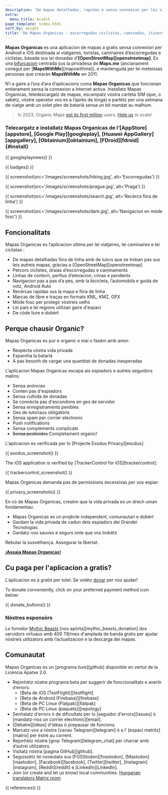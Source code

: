 ```yaml
---
description: 'De mapas detalhadas, rapidas e sensa connexion per lei viatgaires, lei toristas, leis automobilistas, leis caminaires e lei ciclistas creadas per lei fondators de l’aplicacion MapsWithMe (Maps.Me).'
extra:
  menu_title: Acuèlh
page_template: index.html
sort_by: weight
title: 'De Mapas Organicas : escorregudas ciclistas, caminadas, itineraris e percors guidats fòra de linha'
---
```


**Mapas Organicas** es una aplicacion de mapas a gratis sensa connexion per Android e iOS destinada ai viatgaires, toristas, caminaires d’escorregudas e ciclistas, basada sus lei donadas d’**[OpenStreetMap][openstreetmap]**. Es una [bifurcacion][fork] centrada sus la privadesa de **Maps.me** (ancianament conegut per [**MapsWithMe**][mapswithme]), e mantenguda per lei meteissas personas que crearàn **MapsWithMe** en 2011.

N’i a gaire a l’ora d’ara d’aplicacions coma **Mapas Organicas** que foncionan entierament sensa la connexion a Internet activa. Installatz Mapas Organicas, teledescargatz de mapas, escampatz vòstra carteta SIM (que, o sabètz, vòstre operator vos es a l’après de lònga) e partètz per una setmana de viatge amb un solet plen de batariá sensa un bit mandat au malhum.

> In 2023, Organic Maps [got its first million](@/news/2023-12-23/281/index.md) users. [Help us](@/donate/index.md) to scale!

### Telecargatz e installatz Mapas Organicas de l’[AppStore][appstore], [Google Play][googleplay], [Huawei AppGallery][appgallery], [Obtainium][obtainium], [FDroid][fdroid] {#install}

{{ googleplaynews() }}

{{ badges() }}

{{ screenshot(src='/images/screenshots/hiking.jpg', alt='Escorregudas') }}

{{ screenshot(src='/images/screenshots/prague.jpg', alt='Praga') }}

{{ screenshot(src='/images/screenshots/search.jpg', alt='Recèrca fòra de
linha') }}

{{ screenshot(src='/images/screenshots/dark.jpg', alt='Navigacion en mòde
fosc') }}

## Foncionalitats

Mapas Organicas es l’aplicacion ultima per lei viatjaires, lei caminaires e
lei ciclistas :

- De mapas detalhadas fòra de linha amb de luòcs que se tròban pas sus leis
  autreis mapas, gràcias a [OpenStreetMap][openstreetmap]
- Percors ciclistes, draias d’escorregudas e caminaments
- Linhas de contorn, perfius d’elevacion, cimas e pendents
- Navigacion pas a pas d’a pès, amb la bicicleta, l’automobila e guida de
  votz, Android Auto
- Recèrcas rapidas sus la mapa e fòra de linha
- Marcas de libre e traças en formats KML, KMZ, GPX
- Mòde fosc per protegir vòstreis uelhs
- Lei país e lei regions utilizan gaire d'espaci
- De còde liure e dobèrt

## Perque chausir Organic?

Mapas Organicas es pur e organic e mai o fasèm amb amor:

- Respècta vòstra vida privada
- Esparnha la batariá
- A pas besonh de cargar una quantitat de donadas inesperadas

L'aplicacion Mapas Organicas escapa ais espiadors e autreis seguidors
malins:

- Sensa anóncias
- Conten pas d'espiadors
- Sensa culhida de donadas
- Se connècta pas d'escondons en ges de servidor
- Sensa enregistraments penibles
- Ges de tutoriaus obligatòris
- Sensa spam per corrier electronic
- Push notifications
- Sensa complements complicats
- ~~Sensa pesticides~~ Completament organic!

L'aplicacion es verificada per lo [Projecte Exodus Privacy][exodus]:

{{ exodus_screenshot() }}

The iOS application is verified by [TrackerControl for iOS][trackercontrol]:

{{ trackercontrol_screenshot() }}

Mapas Organicas demanda pas de permissions excessivas per vos espiar:

{{ privacy_screenshots() }}

En cò de Mapas Organicas, cresèm que la vida privada es un drech uman
fondamentau:

- Mapas Organicas es un projècte independent, comunautari e dobèrt
- Gardam la vida privada de cadun deis espiadors dei Grandei Tecnologias
- Gardatz-vos sauves e segurs onte que vos trobètz

Rebutar la susvelhança. Assegurar la libertat.

**[¡Assaja Mapas Organicas!](#install)**

## Cu paga per l'aplicacion a gratis?

L'aplicacion es a gratis per totei. Se volètz [donar](@/donate/index.md)
per nos ajudar!

To donate conveniently, click on your preferred payment method icon below:

{{ donate_buttons() }}

### Nòstres esponsòrs

Lo fornidor [Mythic Beasts](https://www.mythic-beasts.com/) [nos
apòrta][mythic_beasts_donation] dos servidors virtuaus amb 400 TB/mes
d'amplada de banda gratis per ajudar nòstreis utilizators amb
l’actualizacion e la descarga dei mapas.

## Comunautat

Mapas Organicas es un [programa liure][github] disponible en vertut de la
Licéncia Apatxe 2.0.

- Rejonhètz nòstre programa beta per suggerir de fonccionalitats e avertir
  d’errors:
  * [Beta de iOS (TestFlight)][testflight]
  * [Beta de Android (Firebase)][firebase]
  * [Beta de PC Linux (Flatpak)][flatpak]
  * [Beta de PC Linux (paquets)][repology]
- Senhalatz d'errors ò de dificultats per lo [seguidor d'errors][issues] ò
  [mandatz-nos un corrier electronic][email].
- [Debatre][ideas] d'idèas ò prepausar de foncions.
- Marcatz-vos a nòstre [canau Telegram][telegram] ò a l’ [espaci
  matritz][matrix] per èstre au corrent.
- Rejonhètz nòstre [grop Telegram][telegram_chat] per charrar amb d’autrei
  utilizators.
- Visitatz nòstra [pagina GitHub][github].
- Seguissètz lei noveutats sus [FOSStodon][fosstodon], [Mastodon][mastodon],
  [Facebook][facebook], [Twitter][twitter], [Instagram][instagram],
  [Reddit][reddit] e [LinkedIn][LinkedIn].
- Join (or create and let us know) local communities: [Hungarian translators
  Matrix room](https://matrix.to/#/#organicmapstranslate_hu:matrix.org)

[fork]: https://en.wikipedia.org/wiki/Fork_(software_development)

{{ references() }}
